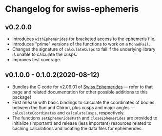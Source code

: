 # Changelog for swiss-ephemeris

## v0.2.0.0

* Introduces `withEphemerides` for bracketed access to the ephemeris file.
* Introduces "prime" versions of the functions to work on a `MonadFail`.
* Changes the signature of `calculateCusps` to fail if the underlying library
  is unable to calculate the cusps.
* Improves test coverage.

## v0.1.0.0 - 0.1.0.2(2020-08-12)

* Bundles the C code for v2.09.01 of [Swiss
  Ephemerides](https://www.astro.com/swisseph/swephinfo_e.htm) -- refer to that
  page and related documentation for other possible additions to this package! 
* First release with basic bindings to calculate the coordinates of bodies
  between the Sun and Chiron, plus cusps and major angles --
`calculateCoordinates` and `calculateCusps`, respectively.
* The functions `setEphemeridesPath` and `closeEphemerides` are provided to
  initialize (important) and release (less important) resources related to
  caching calculations and locating the data files for ephemerides.
